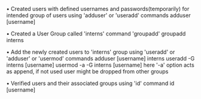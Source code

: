 • Created users with defined usernames and passwords(temporarily) for intended group of users using 'adduser' or 'useradd' commands
	adduser [username]

• Created a User Group called 'interns' command 'groupadd'
	groupadd interns

• Add the newly created users to 'interns' group using 'useradd' or 'adduser' or 'usermod' commands
	adduser [username] interns
	useradd -G interns [username]
	usermod -a -G interns [username]
here '-a' option acts as append, if not used user might be dropped from other groups

• Verified users and their associated groups using 'id' command
	id [username]
